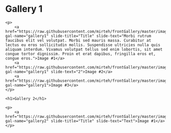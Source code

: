 
<html>
<head>
	<title>frontGallery</title>
	<link rel="stylesheet" type="text/css" href="https://raw.githubusercontent.com/mirteh/frontGallery/master/css/style.css" media="all" />
	<script src="http://code.jquery.com/jquery-latest.min.js" type="text/javascript"></script>
	<script src="https://raw.githubusercontent.com/mirteh/frontGallery/master/js/frontGallery.min.js?dsf" type="text/javascript"></script>

</head>
<body>
	<h1>Gallery 1</h1>

	<p>	
		<a href="https://raw.githubusercontent.com/mirteh/frontGallery/master/images/1.jpg" gal-name="gallery1" slide-title="Title" slide-text="Morbi rutrum faucibus elit vel volutpat. Morbi sed mauris massa. Curabitur at lectus eu eros sollicitudin mollis. Suspendisse ultricies nulla quis aliquam interdum. Vivamus volutpat tellus sed enim lobortis, sit amet congue tortor dignissim. Proin et erat dapibus, fringilla eros et, congue eros.">Image #1</a>
		<a href="https://raw.githubusercontent.com/mirteh/frontGallery/master/images/2.jpg" gal-name="gallery1" slide-text="2">Image #2</a>
		<a href="https://raw.githubusercontent.com/mirteh/frontGallery/master/images/3.jpg"  gal-name="gallery1">Image #3</a>
	</p>
 
	<h1>Gallery 2</h1>

	<p>	
		<a href="https://raw.githubusercontent.com/mirteh/frontGallery/master/images/1.jpg" gal-name="gallery2" slide-title="Title" slide-text="Text">Image #1</a>
	</p>


<script type="text/javascript">
	frontGallery({
      	'aniTime': 1000,
    }); 
</script>
</body>
</html>
